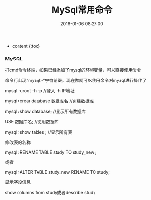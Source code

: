 ﻿---
layout: post
title:  "MySql常用命令"
date:   2016-01-06 08:27:00
categories: mysql
excerpt:  MySql常用命令
---

* content
{:toc}




### MySQL

打cmd命令终端，如果已经添加了mysql的环境变量，可以直接使用命令

命令行出现“mysql>”字符前缀。现在你就可以使用命令对mysql进行操作了

mysql -uroot -h -p  //登入 -h IP地址

mysql>creat database 数据库名  //创建数据库

mysql>show database; //显示所有数据库

USE 数据库名; //使用数据库

mysql>show tables ; //显示所有表

修改表的名称 

mysql>RENAME TABLE study TO study_new ;

或者

mysql>ALTER TABLE study_new RENAME TO study;

显示字段信息

show columns from study或者describe study

